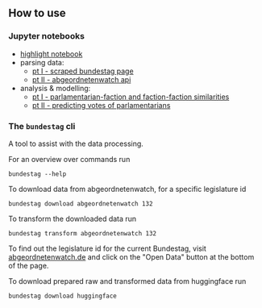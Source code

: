 ## How to use

### Jupyter notebooks

* [highlight notebook](docs/analysis-highlights.ipynb)
* parsing data:
    * [pt I - scraped bundestag page](nbs/00_html_parsing.ipynb)
    * [pt II - abgeordnetenwatch api](nbs/03_abgeordnetenwatch_data.ipynb)
* analysis & modelling:
    * [pt I - parlamentarian-faction and faction-faction similarities](nbs/01_similarities.ipynb)
    * [pt II - predicting votes of parlamentarians](nbs/05_predicting_votes.ipynb)

### The `bundestag` cli

A tool to assist with the data processing.

For an overview over commands run
```shell
bundestag --help
```

To download data from abgeordnetenwatch, for a specific legislature id
```shell
bundestag download abgeordnetenwatch 132
```

To transform the downloaded data run
```shell
bundestag transform abgeordnetenwatch 132
```

To find out the legislature id for the current Bundestag, visit [abgeordnetenwatch.de](https://www.abgeordnetenwatch.de/bundestag) and click on the "Open Data" button at the bottom of the page.

To download prepared raw and transformed data from huggingface run
```shell
bundestag download huggingface
```
